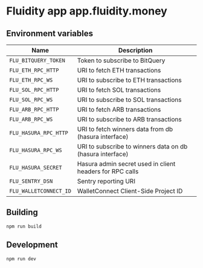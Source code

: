 # Fluidity app app.fluidity.money

## Environment variables

| Name                    | Description                                               |
| ----------------------- | --------------------------------------------------------- |
| `FLU_BITQUERY_TOKEN`    | Token to subscribe to BitQuery                            |
| `FLU_ETH_RPC_HTTP`      | URI to fetch ETH transactions                             |
| `FLU_ETH_RPC_WS`        | URI to subscribe to ETH transactions                      |
| `FLU_SOL_RPC_HTTP`      | URI to fetch SOL transactions                             |
| `FLU_SOL_RPC_WS`        | URI to subscribe to SOL transactions                      |
| `FLU_ARB_RPC_HTTP`      | URI to fetch ARB transactions                             |
| `FLU_ARB_RPC_WS`        | URI to subscribe to ARB transactions                      |
| `FLU_HASURA_RPC_HTTP`   | URI to fetch winners data from db (hasura interface)      |
| `FLU_HASURA_RPC_WS`     | URI to subscribe to winners data on db (hasura interface) |
| `FLU_HASURA_SECRET`     | Hasura admin secret used in client headers for RPC calls  |
| `FLU_SENTRY_DSN`        | Sentry reporting URI                                      |
| `FLU_WALLETCONNECT_ID`  | WalletConnect Client-Side Project ID                      |

## Building

    npm run build

## Development

    npm run dev
